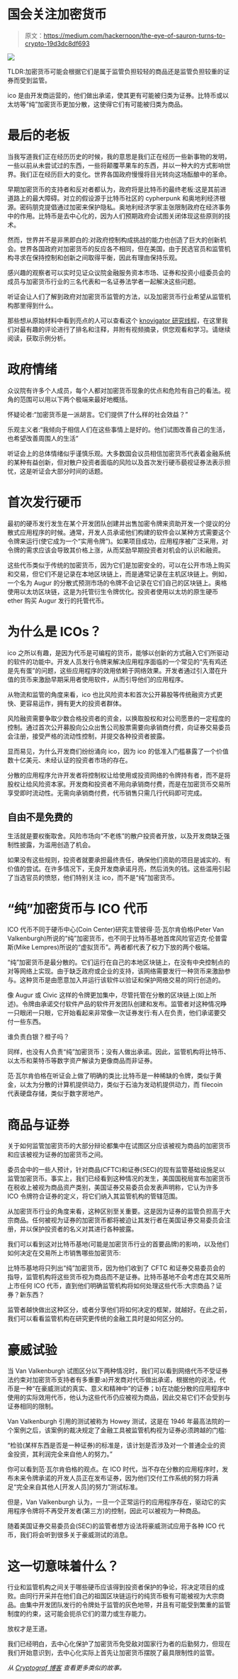 # 国会关注加密货币

> 原文：<https://medium.com/hackernoon/the-eye-of-sauron-turns-to-crypto-19d3dc8df693>

![](img/358f84e6a02dc4e459885790c0703789.png)

TLDR:加密货币可能会根据它们是属于监管负担较轻的商品还是监管负担较重的证券而受到监管。

ico 是由开发商运营的，他们做出承诺，使其更有可能被归类为证券。比特币或以太坊等“纯”加密货币更加分散，这使得它们有可能被归类为商品。

# 最后的老板

当我写道我们正在经历历史的时候，我的意思是我们正在经历一些新事物的发明，一些以前从未尝试过的东西，一些将颠覆苹果车的东西，并以一种大的方式影响世界。我们正在经历巨大的变化。世界各国政府慢慢将目光转向这场酝酿中的革命。

早期加密货币的支持者和反对者都认为，政府将是比特币的最终老板:这是其前进道路上的最大障碍。对立的假设源于比特币社区的 cypherpunk 和奥地利经济根源。密码朋克提倡通过加密来保护隐私。奥地利经济学家主张限制政府在经济事务中的作用。比特币是去中心化的，因为人们预期政府会试图关闭体现这些原则的技术。

然而，世界并不是非黑即白的:对政府控制构成挑战的能力也创造了巨大的创新机会。世界各国政府对加密货币的反应各不相同，但在美国，由于民选官员和监管机构寻求在保持控制和创新之间取得平衡，因此有理由保持乐观。

感兴趣的观察者可以实时见证众议院金融服务资本市场、证券和投资小组委员会的成员与加密货币行业的三名代表和一名证券法学者一起解决这些问题。

听证会让人们了解到政府对加密货币监管的方法，以及加密货币行业希望从监管机构那里得到什么。

那些想从原始材料中看到亮点的人可以查看这个 [knovigator 研究线程](https://knovigator.com/quests/key/future-government-regulation-of-cryptocurrency-83458)，在这里我们对最有趣的评论进行了排名和注释，并附有视频摘录，供您观看和学习。请继续阅读，获取示例分析。

# 政府情绪

众议院有许多个人成员，每个人都对加密货币现象的优点和危险有自己的看法。视角的范围可以用以下两个极端来最好地概括。

怀疑论者:“加密货币是一派胡言。它们提供了什么样的社会效益？”

乐观主义者:“我倾向于相信人们在这些事情上是好的。他们试图改善自己的生活，也希望改善周围人的生活”

听证会上的总体情绪似乎谨慎乐观。大多数国会议员相信加密货币代表着金融系统的某种有益创新，但对散户投资者面临的风险以及首次发行硬币藐视证券法表示担忧，这是听证会大部分时间的话题。

# 首次发行硬币

最初的硬币发行发生在某个开发团队创建并出售加密令牌来资助开发一个提议的分散式应用程序的时候。通常，开发人员承诺他们构建的软件会以某种方式需要这个令牌来运行(使它成为一个“实用令牌”)。如果项目成功，应用程序被广泛采用，对令牌的需求应该会导致其价格上涨，从而奖励早期投资者对机会的认识和融资。

这些代币类似于传统的加密货币，因为它们是加密安全的，可以在公开市场上购买和交易，但它们不是记录在本地区块链上，而是通常记录在主机区块链上。例如，一个名为 Augur 的分散式预测市场的令牌不会记录在它们自己的区块链上。奥格使用以太坊区块链，这是为托管衍生令牌优化。投资者使用以太坊的原生硬币 ether 购买 Augur 发行的托管代币。

# 为什么是 ICOs？

ico 之所以有趣，是因为代币是可编程的货币，能够以创新的方式融入它们所驱动的软件的功能中。开发人员发行令牌来解决应用程序面临的一个常见的“先有鸡还是先有蛋”的问题，这些应用程序的效用依赖于网络效果。开发者通过引入潜在升值的货币来激励早期采用者使用软件，从而引导他们的应用程序。

从物流和监管的角度来看，ico 也比风险资本和首次公开募股等传统融资方式更快、更容易运作，拥有更大的投资者群体。

风险融资需要争取少数合格投资者的资金，以换取股权和对公司愿景的一定程度的控制。通过首次公开募股向公众出售公司股票需要向承销商付费，向证券交易委员会注册，接受严格的流动性控制，并提交各种投资者披露。

显而易见，为什么开发商们纷纷涌向 ico，因为 ico 的低准入门槛暴露了一个价值数十亿美元、未经认证的投资者市场的存在。

分散的应用程序允许开发者将控制权让给使用或投资网络的令牌持有者，而不是将股权让给风险资本家。开发商和投资者不用向承销商付费，而是在加密货币交易所享受即时流动性。无需向承销商付费，代币销售只需几行代码即可完成。

## 自由不是免费的

生活就是要权衡取舍。风险市场向“不老练”的散户投资者开放，以及开发商缺乏强制性披露，为滥用创造了机会。

如果没有这些规则，投资者就要承担最终责任，确保他们资助的项目是诚实的、有价值的尝试。在许多情况下，无良开发商承诺月亮，然后消失的钱。这些滥用引起了当选官员的愤怒，他们特别关注 ico，而不是“纯”加密货币。

# “纯”加密货币与 ICO 代币

ICO 代币不同于硬币中心(Coin Center)研究主管彼得·范·瓦尔肯伯格(Peter Van Valkenburgh)所说的“纯”加密货币，也不同于比特币基地首席风险官迈克·伦普雷斯(Mike Lempres)所说的“虚拟货币”。两者都代表了权力下放的两个极端。

“纯”加密货币是最分散的。它们运行在自己的本地区块链上，在没有中央控制点的对等网络上实现。由于缺乏政府或企业的支持，该网络需要发行一种货币来激励参与。这种货币是由愿意加入并运行该软件以验证和保护网络交易的同行创造的。

像 Augur 或 Civic 这样的令牌更加集中，尽管托管在分散的区块链上(如上所述)。令牌由承诺交付软件产品的软件开发团队创建和发布。监管者对这种情况睁一只眼闭一只眼，它开始看起来非常像一次证券发行:有人在负责，他们承诺要交付一些东西。

谁负责白银？橙子吗？

同样，也没有人负责“纯”加密货币；没有人做出承诺。因此，监管机构将比特币、以太币和莱特币等数字资产解读为更像商品而非证券。

范·瓦尔肯伯格在听证会上做了明确的类比:比特币是一种稀缺的令牌，类似于黄金，以太为分散的计算机提供动力，类似于石油为发动机提供动力，而 filecoin 代表硬盘存储，类似于数字房地产。

# 商品与证券

关于如何监管加密货币的大部分辩论都集中在试图区分应该被视为商品的加密货币和应该被视为证券的加密货币之间。

委员会中的一些人预计，针对商品(CFTC)和证券(SEC)的现有监管基础设施足以监管加密货币。事实上，我们已经看到这种情况的发生，美国国税局宣布加密货币在税收上被视为商品资产类别，美国证券交易委员会发表声明称，它认为许多 ICO 令牌符合证券的定义，将它们纳入其监管机构的管辖范围。

从加密货币行业的角度来看，这种区别至关重要。这是因为证券的监管负担高于大宗商品。任何被视为证券的加密货币都将被迫让其发行者在美国证券交易委员会注册，并以保护投资者的名义对其进行各种披露。

我们可以看到这对比特币基地(可能是加密货币行业的首要品牌)的影响，以及他们如何决定在交易所上市销售哪些加密货币:

比特币基地将只列出“纯”加密货币，因为他们收到了 CFTC 和证券交易委员会的指导，监管机构将这些货币视为商品而不是证券。比特币基地不会考虑在其交易所上市任何 ICO 代币，直到他们明确监管机构将如何处理这些代币:大宗商品？证券？新东西？

监管者越快做出这种区分，或者分享他们将如何决定的框架，就越好。在此之前，我们可以看看监管机构在研究更传统的金融工具时是如何区分的。

# 豪威试验

当 Van Valkenburgh 试图区分以下两种情况时，我们可以看到网络代币不受证券法约束对加密货币支持者有多重要:a)开发商对代币做出承诺，根据他的说法，代币是一种“在豪威测试的真实、意义和精神中”的证券；b)在功能分散的应用程序中使用的实际效用代币，他认为这些代币仍应被视为商品，因此交易它们不会受到与证券相同的限制。

Van Valkenburgh 引用的测试被称为 Howey 测试，这是在 1946 年最高法院的一个案例之后，该案例的裁决规定了金融工具被监管机构视为证券必须跨越的门槛:

“检验(某样东西是否是一种证券)的标准是，该计划是否涉及对一个普通企业的资金投资，其利润完全来自他人的努力。”

你可以看到范·瓦尔肯伯格的观点。在 ICO 时代，当不存在分散的应用程序时，发布未来令牌承诺的开发人员正在发布证券，因为他们交付工作系统的努力将满足“完全来自其他人[开发人员]的努力”测试标准。

但是，Van Valkenburgh 认为，一旦一个正常运行的应用程序存在，驱动它的实用程序令牌将不再受开发者(第三方)的控制，因此可以被视为一种商品。

随着美国证券交易委员会(SEC)的监管者想方设法将豪威测试应用于各种 ICO 代币，我们将会听到很多关于豪威测试的消息。

# 这一切意味着什么？

行业和监管机构之间关于哪些硬币应该得到投资者保护的争论，将决定项目的成败。由同行开采并在他们自己的祖国区块链运行的纯货币极有可能被视为大宗商品。由集中开发团队发行的令牌处于监管的灰色地带，并且有可能受到繁重的监管制度的约束，这可能会扼杀它们的潜力或生存能力。

放权才是王道。

我们已经明白，去中心化保护了加密货币免受敌对国家行为者的后勤努力，但现在我们开始意识到，去中心化实际上首先让加密货币摆脱了最具限制性的监管。

*从* [*Cryptograf 博客*](https://cryptograf.io/?utm_source=medium&utm_medium=referral&utm_campaign=gov_eyes_crypto) *查看更多类似的故事。*